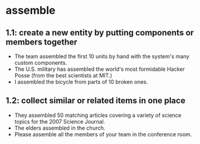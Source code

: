 # assemble
## 1.1: create a new entity by putting components or members together

  *  The team assembled the first 10 units by hand with the system's many custom components.
  *  The U.S. military has assembled the world's most formidable Hacker Posse (from the best scientists at MIT.)
  *  I assembled the bicycle from parts of 10 broken ones.

## 1.2: collect similar or related items in one place

  *  They assembled 50 matching articles covering a variety of science topics for the 2007 Science Journal.
  *  The elders assembled in the church.
  *  Please assemble all the members of your team in the conference room.
